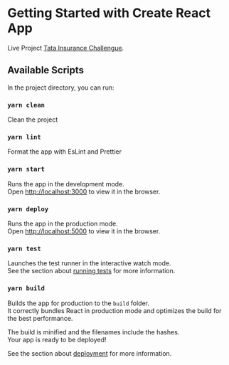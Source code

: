 # Getting Started with Create React App

Live Project [Tata Insurance Challengue](https://github.com/facebook/create-react-app).

## Available Scripts

In the project directory, you can run:

### `yarn clean`

Clean the project

### `yarn lint`

Format the app with EsLint and Prettier

### `yarn start`

Runs the app in the development mode.\
Open [http://localhost:3000](http://localhost:3000) to view it in the browser.

### `yarn deploy`

Runs the app in the production mode.\
Open [http://localhost:5000](http://localhost:5000) to view it in the browser.

### `yarn test`

Launches the test runner in the interactive watch mode.\
See the section about [running tests](https://facebook.github.io/create-react-app/docs/running-tests) for more information.

### `yarn build`

Builds the app for production to the `build` folder.\
It correctly bundles React in production mode and optimizes the build for the best performance.

The build is minified and the filenames include the hashes.\
Your app is ready to be deployed!

See the section about [deployment](https://facebook.github.io/create-react-app/docs/deployment) for more information.
